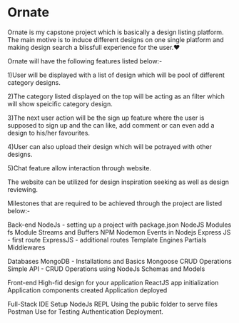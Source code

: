 # Ornate
Ornate is my capstone project which is basically a design listing platform. The main motive is to induce different designs on one single platform and making design search a blissfull experience for the user.❤️ 

Ornate will have the following features listed below:-

1)User will be displayed with a list of design which will be pool of different category designs.

2)The category listed displayed on the top will be acting as an filter which will show speicific category design.

3)The next user action will be the sign up feature where the user is supposed to sign up and the can like, add comment or can even add a design to his/her favourites.

4)User can also upload their design which will be potrayed with other designs.

5)Chat feature allow interaction through website.


The website can be utilized for design inspiration seeking as well as design reviewing.

Milestones that are required to be achieved through the project are listed below:-

  Back-end
    NodeJs - setting up a project with package.json
    NodeJS Modules
    fs Module
    Streams and Buffers
    NPM
    Nodemon
    Events in Nodejs
    Express JS - first route
    ExpressJS - additional routes
    Template Engines
    Partials
    Middlewares
    
  Databases
    MongoDB - Installations and Basics
    Mongoose
    CRUD Operations
    Simple API - CRUD Operations using NodeJs
    Schemas and Models
    
  Front-end
    High-fid design for your application
    ReactJS app initialization
    Application components created
    Application deployed
    
  Full-Stack
    IDE Setup
    NodeJs REPL
    Using the public folder to serve files
    Postman Use for Testing
    Authentication
    Deployment.
    
